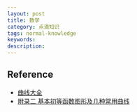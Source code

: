 ```yaml
---
layout: post
title: 数学
category: 点滴知识
tags: normal-knowledge
keywords: 
description: 
---
```





## Reference

* [曲线大全](http://xueke.100pian.com/shuxue/quxian.php)
* [附录二 基本初等函数图形及几种常用曲线](https://blog.csdn.net/hnyy0301/article/details/104150845)
